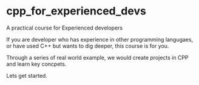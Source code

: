 # cpp_for_experienced_devs
A practical course for Experienced developers

If you are developer who has experience in other programming langugaes, or have used C++ but wants to dig deeper,
this course is for you.

Through a series of real world example, we would create projects in CPP and learn key concpets.

Lets get started.